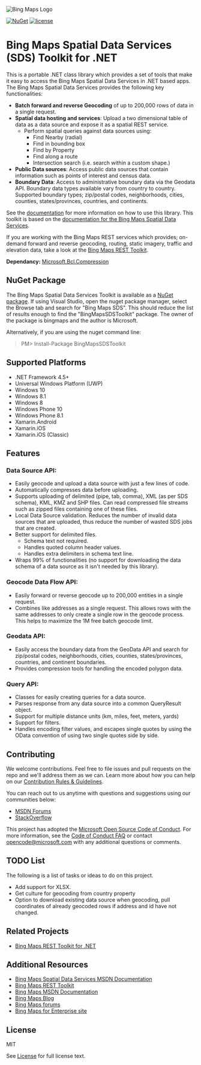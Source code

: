 ![Bing Maps Logo](https://github.com/Microsoft/Bing-Maps-V8-TypeScript-Definitions/blob/master/images/BingMapsLogoTeal.png)

[![NuGet](https://img.shields.io/badge/NuGet-1.0.3-blue.svg)](https://www.nuget.org/packages/BingMapsSDSToolkit)
[![license](https://img.shields.io/badge/license-MIT-yellow.svg)](LICENSE)

# Bing Maps Spatial Data Services (SDS) Toolkit for .NET

This is a portable .NET class library which provides a set of tools that make it easy to access the Bing Maps Spatial Data Services in .NET based apps. The Bing Maps Spatial Data Services provides the following key functionalities:

* **Batch forward and reverse Geocoding** of up to 200,000 rows of data in a single request.
* **Spatial data hosting and services**: Upload a two dimensional table of data as a data source and expose it as a spatial REST service. 
	* Perform spatial queries against data sources using:
		* Find Nearby (radial)
		* Find in bounding box
		* Find by Property
		* Find along a route
		* Intersection search (i.e. search within a custom shape.)
* **Public Data sources**: Access public data sources that contain information such as points of interest and census data.
* **Boundary Data**: Access to administrative boundary data via the Geodata API. Boundary data types available vary from country to country. Supported boundary types; zip/postal codes, neighborhoods, cities, counties, states/provinces, countries, and continents.

See the [documentation](Docs/Readme.md) for more information on how to use this library. This toolkit is based on the [documentation for the Bing Maps Spatial Data Services](https://msdn.microsoft.com/en-us/library/ff701734.aspx). 

If you are working with the Bing Maps REST services which provides; on-demand forward and reverse geocoding, routing, static imagery, traffic and elevation data, take a look at the [Bing Maps REST Toolkit](https://github.com/Microsoft/BingMapsRESTToolkit).

**Dependancy:** [Microsoft.Bcl.Compression](https://www.nuget.org/packages/Microsoft.Bcl.Compression)

## NuGet Package

The Bing Maps Spatial Data Services Toolkit is available as a [NuGet package](https://www.nuget.org/packages/BingMapsSDSToolkit). If using Visual Studio, open the nuget package manager, select the Browse tab and search for "Bing Maps SDS". This should reduce the list of results enough to find the "BingMapsSDSToolkit" package. The owner of the package is bingmaps and the author is Microsoft.

Alternatively, if you are using the nuget command line:

> PM&gt; Install-Package BingMapsSDSToolkit

## Supported Platforms

* .NET Framework 4.5+ 
* Universal Windows Platform (UWP) 
* Windows 10
* Windows 8.1
* Windows 8
* Windows Phone 10
* Windows Phone 8.1
* Xamarin.Android
* Xamarin.iOS
* Xamarin.iOS (Classic)

## Features

### Data Source API:

* Easily geocode and upload a data source with just a few lines of code. 
* Automatically compresses data before uploading.
* Supports uploading of delimited (pipe, tab, comma), XML (as per SDS schema), KML, KMZ and SHP files. Can read compressed file streams such as zipped files containing one of these files.
* Local Data Source validation. Reduces the number of invalid data sources that are uploaded, thus reduce the number of wasted SDS jobs that are created.
* Better support for delimited files. 
	* Schema text not required.
	* Handles quoted column header values.
	* Handles extra delimiters in schema text line.
* Wraps 99% of functionalities (no support for downloading the data schema of a data source as it isn't needed by this library).

### Geocode Data Flow API:

* Easily forward or reverse geocode up to 200,000 entities in a single request.
* Combines like addresses as a single request. This allows rows with the same addresses to only create a single row in the geocode process. This helps to maximize the 1M free batch geocode limit.

### Geodata API:

* Easily access the boundary data from the GeoData API and search for zip/postal codes, neighborhoods, cities, counties, states/provinces, countries, and continent boundaries.
* Provides compression tools for handling the encoded polygon data.

### Query API:

* Classes for easily creating queries for a data source. 
* Parses response from any data source into a common QueryResult object.
* Support for multiple distance units (km, miles, feet, meters, yards)
* Support for filters.
* Handles encoding filter values, and escapes single quotes by using the OData convention of using two single quotes side by side.

## Contributing

We welcome contributions. Feel free to file issues and pull requests on the repo and we'll address them as we can. Learn more about how you can help on our [Contribution Rules & Guidelines](CONTRIBUTING.md). 

You can reach out to us anytime with questions and suggestions using our communities below:
* [MSDN Forums](https://social.msdn.microsoft.com/Forums/en-US/home?forum=bingmapsajax&filter=alltypes&sort=lastpostdesc)
* [StackOverflow](http://stackoverflow.com/questions/tagged/bing-maps)

This project has adopted the [Microsoft Open Source Code of Conduct](https://opensource.microsoft.com/codeofconduct/). For more information, see the [Code of Conduct FAQ](https://opensource.microsoft.com/codeofconduct/faq/) or contact [opencode@microsoft.com](mailto:opencode@microsoft.com) with any additional questions or comments.

## TODO List

The following is a list of tasks or ideas to do on this project.

* Add support for XLSX.
* Get culture for geocoding from country property
* Option to download existing data source when geocoding, pull coordinates of already geocoded rows if address and id have not changed.

## Related Projects ##

* [Bing Maps REST Toolkit for .NET](https://github.com/Microsoft/BingMapsRESTToolkit)

## Additional Resources

* [Bing Maps Spatial Data Services MSDN Documentation](https://msdn.microsoft.com/en-us/library/ff701734.aspx)
* [Bing Maps REST Toolkit](https://github.com/Microsoft/BingMapsRESTToolkit)
* [Bing Maps MSDN Documentation](https://msdn.microsoft.com/en-us/library/dd877180.aspx)
* [Bing Maps Blog](http://blogs.bing.com/maps)
* [Bing Maps forums](https://social.msdn.microsoft.com/Forums/en-US/home?forum=bingmapsajax&filter=alltypes&sort=lastpostdesc)
* [Bing Maps for Enterprise site](https://www.microsoft.com/maps/)

## License

MIT
 
See [License](LICENSE) for full license text.